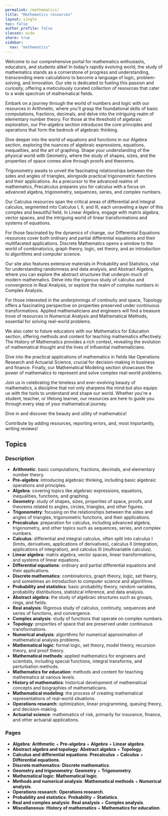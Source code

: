 ```yaml
---
permalink: /mathematics/
title: "Mathematics resources"
layout: single
toc: false
author_profile: false
classes: wide
share: true
sidebar:
  nav: "mathematics"
---
```


Welcome to our comprehensive portal for mathematics enthusiasts, educators, and students alike! In today’s rapidly evolving world, the study of mathematics stands as a cornerstone of progress and understanding, transcending mere calculations to become a language of logic, problem-solving, and innovation. Our site is dedicated to fueling this passion and curiosity, offering a meticulously curated collection of resources that cater to a wide spectrum of mathematical fields.

Embark on a journey through the world of numbers and logic with our resources in Arithmetic, where you'll grasp the foundational skills of basic computations, fractions, decimals, and delve into the intriguing realm of elementary number theory. For those at the threshold of algebraic exploration, our Pre-algebra section introduces the core principles and operations that form the bedrock of algebraic thinking.

Dive deeper into the world of equations and functions in our Algebra section, exploring the nuances of algebraic expressions, equations, inequalities, and the art of graphing. Shape your understanding of the physical world with Geometry, where the study of shapes, sizes, and the properties of space comes alive through proofs and theorems.

Trigonometry awaits to unveil the fascinating relationships between the sides and angles of triangles, alongside practical trigonometric functions and their applications. As a precursor to the advanced realms of mathematics, Precalculus prepares you for calculus with a focus on advanced algebra, trigonometry, sequences, series, and complex numbers.

Our Calculus resources span the critical areas of differential and integral calculus, segmented into Calculus I, II, and III, each unraveling a layer of this complex and beautiful field. In Linear Algebra, engage with matrix algebra, vector spaces, and the intriguing world of linear transformations and systems of equations.

For those fascinated by the dynamics of change, our Differential Equations resources cover both ordinary and partial differential equations and their multifaceted applications. Discrete Mathematics opens a window to the world of combinatorics, graph theory, logic, set theory, and an introduction to algorithms and computer science.

Our site also features extensive materials in Probability and Statistics, vital for understanding randomness and data analysis, and Abstract Algebra, where you can explore the abstract structures that underpin much of modern mathematics. Delve into the rigorous study of calculus and convergence in Real Analysis, or explore the realm of complex numbers in Complex Analysis.

For those interested in the underpinnings of continuity and space, Topology offers a fascinating perspective on properties preserved under continuous transformations. Applied mathematicians and engineers will find a treasure trove of resources in Numerical Analysis and Mathematical Methods, essential for solving real-world problems.

We also cater to future educators with our Mathematics for Education section, offering methods and content for teaching mathematics effectively. The History of Mathematics provides a rich context, revealing the evolution of mathematical thought and the lives of influential mathematicians.

Dive into the practical applications of mathematics in fields like Operations Research and Actuarial Science, crucial for decision-making in business and finance. Finally, our Mathematical Modeling section showcases the power of mathematics to represent and solve complex real-world problems.

Join us in celebrating the timeless and ever-evolving beauty of mathematics, a discipline that not only sharpens the mind but also equips us with the tools to understand and shape our world. Whether you're a student, teacher, or lifelong learner, our resources are here to guide you through every step of your mathematical journey.

Dive in and discover the beauty and utility of mathematics! 

Contribute by adding resources, reporting errors, and, most importantly, writing reviews!

## Topics

### Description

- **Arithmetic**: basic computations, fractions, decimals, and elementary number theory.
- **Pre-algebra**: introducing algebraic thinking, including basic algebraic operations and principles.
- **Algebra**: covering topics like algebraic expressions, equations, inequalities, functions, and graphing.
- **Geometry**: study of shapes, sizes, properties of space, proofs, and theorems related to angles, circles, triangles, and other figures.
- **Trigonometry**: focusing on the relationships between the sides and angles of triangles, trigonometric functions, and their applications.
- **Precalculus**: preparation for calculus, including advanced algebra, trigonometry, and other topics such as sequences, series, and complex numbers.
- **Calculus**: differential and integral calculus, often split into calculus I (limits, derivatives, applications of derivatives), calculus II (integration, applications of integration), and calculus III (multivariable calculus).
- **Linear algebra**: matrix algebra, vector spaces, linear transformations, and systems of linear equations.
- **Differential equations**: ordinary and partial differential equations and their applications.
- **Discrete mathematics**: combinatorics, graph theory, logic, set theory, and sometimes an introduction to computer science and algorithms.
- **Probability and statistics**: basic probability theory, random variables, probability distributions, statistical inference, and data analysis.
- **Abstract algebra**: the study of algebraic structures such as groups, rings, and fields.
- **Real analysis**: Rigorous study of calculus, continuity, sequences and series of functions, and convergence.
- **Complex analysis**: study of functions that operate on complex numbers.
- **Topology**: properties of space that are preserved under continuous transformations.
- **Numerical analysis**: algorithms for numerical approximation of mathematical analysis problems.
- **Mathematical logic**: formal logic, set theory, model theory, recursion theory, and proof theory.
- **Mathematical methods**: applied mathematics for engineers and scientists, including special functions, integral transforms, and perturbation methods.
- **Mathematics for education**: methods and content for teaching mathematics at various levels.
- **History of mathematics**: historical development of mathematical concepts and biographies of mathematicians.
- **Mathematical modeling**: the process of creating mathematical representations of real-world situations.
- **Operations research**: optimization, linear programming, queuing theory, and decision-making.
- **Actuarial science**: mathematics of risk, primarily for insurance, finance, and other actuarial applications.

### Pages

- **Algebra**: **Arithmetic** + **Pre-algebra** + **Algebra** + **Linear algebra**.
- **Abstract algebra and topology**: **Abstract algebra** + **Topology**.
- **Calculus and differential equations**: **Precalculus** + **Calculus** + **Differential equations**.
- **Discrete mathematics**: **Discrete mathematics**.
- **Geometry and trigonometry**: **Geometry** + **Trigonometry**.
- **Mathematical logic**: **Mathematical logic**.
- **Methods and numerical analysis**: **Mathematical methods** + **Numerical analysis**.
- **Operations research**: **Operations research**.
- **Probability and statistics**: **Probability** + **Statistics**.
- **Real and complex analysis**: **Real analysis** + **Complex analysis**.
- **Miscellaneous**: **History of mathematics** + **Mathematics for education**.
